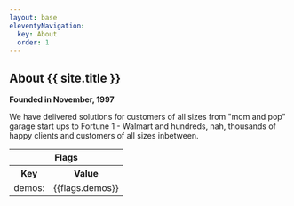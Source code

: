 ```yaml
---
layout: base
eleventyNavigation:
  key: About
  order: 1
---
```


## About {{ site.title }}

**Founded in November, 1997**

We have delivered solutions for customers of all sizes from "mom and pop" garage start ups to Fortune 1 - Walmart and hundreds, nah, thousands of happy clients and customers of all sizes inbetween.

<table>
<tr><th colspan="2">Flags</th></tr>
<tr><th>Key</th><th>Value</th></tr>
<tr><td>demos:</td><td>{{flags.demos}}</td></tr>
</table>